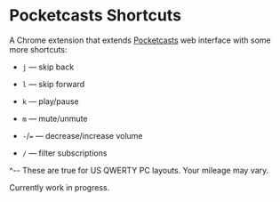 # Pocketcasts Shortcuts

A Chrome extension that extends [Pocketcasts](https://play.pocketcasts.com) web interface with some more shortcuts:

- `j` — skip back

- `l` — skip forward

- `k` — play/pause

- `m` — mute/unmute

- `-`/`=` — decrease/increase volume

- `/` — filter subscriptions

^-- These are true for US QWERTY PC layouts. Your mileage may vary.

Currently work in progress.
